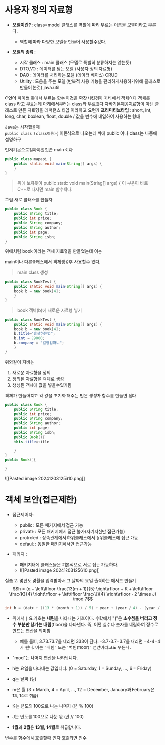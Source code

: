 # 사용자 정의 자료형

- **모델이란?** : class=model 클래스를 역할에 따라 부르는 이름을 모델이라고 부른다.
	- 역할에 따라 다양한 모델을 만들어 사용할수있다.

- **모델의 종류** : 
	- 시작 클래스 : main 클래스 (모델로 특별히 분류하지는 않는듯)
	- DTO,VO : 데이터를 담는 모델 (사용자 정의 자료형)
	- DAO : 데이터를 처리하는 모델 (데이터 베이스) CRUD
	- Utility : 도움을 주는 모델 (반복적 사용 기능을 편리하게사용하기위해 클래스로 만들어 논것) java.util

C언어 파이썬 등에서 부르는 함수 이것을 확장시킨것이 자바에서 객체이다 객체를 class 라고 부르는데 아래에서부터는 class라 부르겠다 자바기본제공자료형이 아닌 클래스로 만든 자료형을 레퍼런스 타입 이라하고 요런게
**프리미티브타입** : short, int, long, char, boolean, float, double / 값을 변수에 대입하여 사용하는 형태

Java는 시작했을때  
`public class (class이름){`
이런식으로 나오는데
위에 public 이나 class는 나중에설명하구

먼저기본으로알아야할것은 main 이다
```java
public class mapapi {  
    public static void main(String[] args) {
    }
}
```
>위에 보이듯이 public static void main(String[] args) { 이 부분이 바로 C++로 따지면 main 함수이다. 

그럼 새로 클래스를 만들자 

```java
public class Book {  
    public String title;  
    public int price;  
    public String company;  
    public String author;  
    public int page;  
    public String isbn;  
}
```
위에처럼 book 이라는 객체 자료형을 만들었는데 이는 

main이나 다른클래스에서 객체생성후 사용할수 있다. 

>main class 생성
```java
public class BookTest {  
    public static void main(String[] args) {
    book b = new book[4];
    }
}
```

>book 객체(b)에 새로운 자료형 넣기
```java
public class BookTest {  
    public static void main(String[] args) {
    book b = new book[4];
    b.title="솔챌하는법";
    b.int = 29000;
    b.company = "일영컴퍼니";
    }
}	
```

위와같이 자바는
1. 새로운 자료형을 정의
2. 정의된 자료형을 객체로 생성
3. 생성된 객체에 값을 넣을수있게됨

객체가 만들어지고 각 값을 초기화 해주는 법은 생성자 함수를 만들면 된다.
```java
public class Book {  
    public String title;  
    public int price;  
    public String company;  
    public String author;  
    public int page;  
    public String isbn;  
    public Book(){
    this.title=title
    
    }
}
public Book(){

}
```
![[Pasted image 20241203125610.png]]
# 객체 보안(접근제한)

- 접근제어자 : 
	- public : 모든 패키지에서 접근 가능
	- private : 모든 패키지에서 접근 불가(자기자신만 접근가능)
	- protrcted : 상속관계에서 하위클래스에서 상위클래스에 접근 가능
	- default : 동일한 패키지에서만 접근가능

- 패키지 : 
	- 패키지내에 클래스들은 기본적으로 서로 접근 가능하다. 
	- ![[Pasted image 20241203125610.png]]





실습 2. 몇년도 몇월을 입력받아서 그 날짜의 요일 출력하는 메서드 만들기
$$h = (q + \left\lfloor \frac{13(m + 1)}{5} \right\rfloor + K + \left\lfloor \frac{K}{4} \right\rfloor + \left\lfloor \frac{J}{4} \right\rfloor - 2 \times J) \mod 7$$
```java
int h = (date + ((13 * (month + 1)) / 5) + year + (year / 4) - (year / 100) + (year / 400)) % 7;
```

- 위에서 $⌊$ 요 기호는 **내림**을 나타내는 기호이다. 수학에서 "⌋"은 **소수점을 버리고 정수 부분만 남기는 내림**(floor)을 나타낸다. 즉, 어떤 실수나 숫자를 내림하여 정수로 만드는 연산을 의미함 
	- 예를 들어, 3.73.73.7을 내리면 333이 된다. −3.7-3.7−3.7을 내리면 −4-4−4가 된다. 이는 "내림" 또는 "버림(floor)" 연산이라고도 부른다.

- "mod"는 나머지 연산을 나타냅니다.

- h는 요일을 나타내는 값입니다. (0 = Saturday, 1 = Sunday, ..., 6 = Friday)
- q는 날짜 (일)
- m은 월 (3 = March, 4 = April, ..., 12 = December, January과 February은 13, 14로 취급)
- K는 년도의 100으로 나눈 나머지 (년 % 100)
- J는 년도를 100으로 나눈 몫 (년 // 100)
- **1월**과 **2월**은 **13월, 14월**로 취급합니다.

변수를 함수에서 호출할때 인자
호출되면 인수